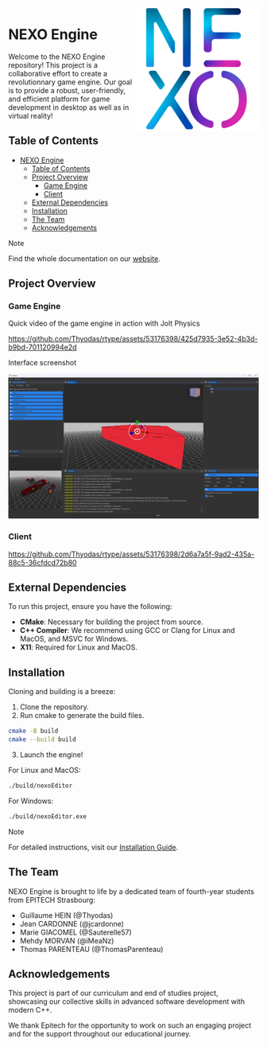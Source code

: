 <img src="https://raw.githubusercontent.com/NexoEngine/assets/refs/heads/main/logo_nexo.png" alt="NEXO Logo" width=250 height=250 align="right" />

# NEXO Engine

Welcome to the NEXO Engine repository! This project is a collaborative effort to create a revolutionnary game engine. Our goal is to provide a robust, user-friendly, and efficient platform for game development in desktop as well as in virtual reality!

## Table of Contents

- [NEXO Engine](#nexo-engine)
  - [Table of Contents](#table-of-contents)
  - [Project Overview](#project-overview)
    - [Game Engine](#game-engine)
    - [Client](#client)
  - [External Dependencies](#external-dependencies)
  - [Installation](#installation)
  - [The Team](#the-team)
  - [Acknowledgements](#acknowledgements)

> [!NOTE]  
> Find the whole documentation on our [website](https://nexoengine.github.io/game-engine/).

## Project Overview

### Game Engine

Quick video of the game engine in action with Jolt Physics

https://github.com/Thyodas/rtype/assets/53176398/425d7935-3e52-4b3d-b9bd-701120994e2d


Interface screenshot

![Editor interface](docs/game_engine/editor_interface.png)

### Client

https://github.com/Thyodas/rtype/assets/53176398/2d6a7a5f-9ad2-435a-88c5-36cfdcd72b80

## External Dependencies

To run this project, ensure you have the following:
- **CMake**: Necessary for building the project from source.
- **C++ Compiler**: We recommend using GCC or Clang for Linux and MacOS, and MSVC for Windows.
- **X11**: Required for Linux and MacOS.

## Installation

Cloning and building is a breeze:
1. Clone the repository.
2. Run cmake to generate the build files.
```bash
cmake -B build
cmake --build build
```
3. Launch the engine!

For Linux and MacOS:
```bash
./build/nexoEditor
```

For Windows:
```bash
./build/nexoEditor.exe
```

> [!NOTE]
> For detailed instructions, visit our [Installation Guide](docs/install/README.md).

## The Team

NEXO Engine is brought to life by a dedicated team of fourth-year students from EPITECH Strasbourg:
- Guillaume HEIN (@Thyodas)
- Jean CARDONNE (@jcardonne)
- Marie GIACOMEL (@Sauterelle57)
- Mehdy MORVAN (@iMeaNz)
- Thomas PARENTEAU (@ThomasParenteau)

## Acknowledgements

This project is part of our curriculum and end of studies project, showcasing our collective skills in advanced software development with modern C++.

We thank Epitech for the opportunity to work on such an engaging project and for the support throughout our educational journey.
